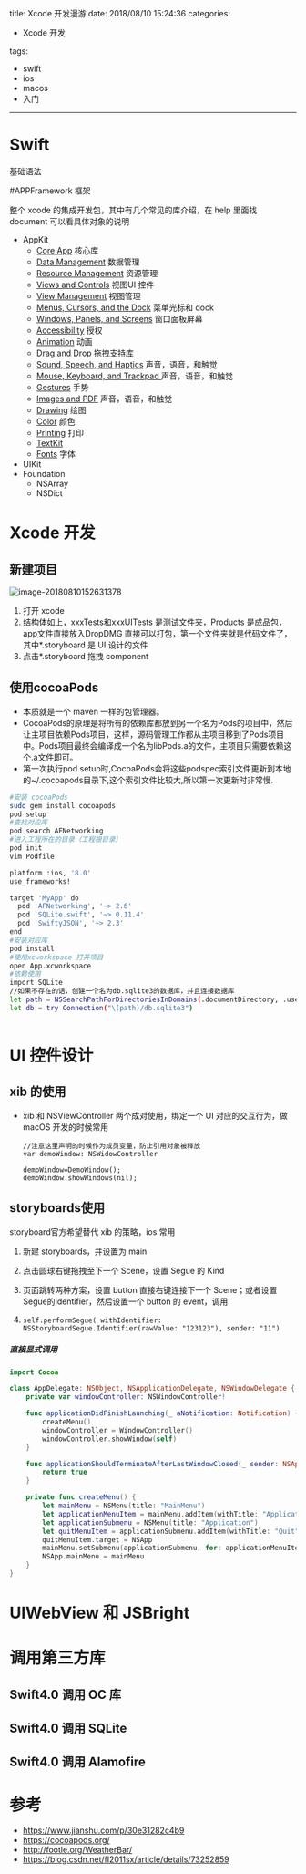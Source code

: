 title: Xcode 开发漫游
date: 2018/08/10 15:24:36
categories:

- Xcode 开发

tags:

-  swift
-  ios
- macos 
- 入门

---



# Swift

基础语法



#APPFramework 框架

整个 xcode 的集成开发包，其中有几个常见的库介绍，在 help 里面找 document 可以看具体对象的说明

* AppKit
  * [Core App](https://link.jianshu.com?t=apple-reference-documentation%3A%2F%2Ftc2870785) 核心库
  * [Data Management](https://link.jianshu.com?t=apple-reference-documentation%3A%2F%2Ftc2871784) 数据管理
  * [Resource Management](https://link.jianshu.com?t=apple-reference-documentation%3A%2F%2Ftc2870786) 资源管理
  * [Views and Controls](https://link.jianshu.com?t=apple-reference-documentation%3A%2F%2Ftc2870789) 视图UI 控件
  * [View Management](https://link.jianshu.com?t=apple-reference-documentation%3A%2F%2Ftc2870790) 视图管理
  * [Menus, Cursors, and the Dock](https://link.jianshu.com?t=apple-reference-documentation%3A%2F%2Ftc2870791) 菜单光标和 dock
  * [Windows, Panels, and Screens](https://link.jianshu.com?t=apple-reference-documentation%3A%2F%2Ftc2870788) 窗口面板屏幕
  * [Accessibility](https://link.jianshu.com?t=apple-reference-documentation%3A%2F%2Ftc2870795) 授权
  * [Animation](https://link.jianshu.com?t=apple-reference-documentation%3A%2F%2Ftc2870793) 动画
  * [Drag and Drop](https://link.jianshu.com?t=apple-reference-documentation%3A%2F%2Ftc2870794) 拖拽支持库
  * [Sound, Speech, and Haptics](https://link.jianshu.com?t=apple-reference-documentation%3A%2F%2Ftc2870796) 声音，语音，和触觉
  * [Mouse, Keyboard, and Trackpad ](https://link.jianshu.com?t=apple-reference-documentation%3A%2F%2Ftc2870797) 声音，语音，和触觉
  * [Gestures](https://link.jianshu.com?t=apple-reference-documentation%3A%2F%2Ftc2870798)  手势
  * [Images and PDF](https://link.jianshu.com?t=apple-reference-documentation%3A%2F%2Ftc2870821)  声音，语音，和触觉
  * [Drawing](https://link.jianshu.com?t=apple-reference-documentation%3A%2F%2Ftc2870822)  绘图
  * [Color](https://link.jianshu.com?t=apple-reference-documentation%3A%2F%2Ftc2880984)  颜色
  * [Printing](https://link.jianshu.com?t=apple-reference-documentation%3A%2F%2Ftc2870823)  打印
  * [TextKit](https://link.jianshu.com?t=apple-reference-documentation%3A%2F%2Ftc2870801)
  * [Fonts](https://link.jianshu.com?t=apple-reference-documentation%3A%2F%2Ftc2870802) 字体
* UIKit
* Foundation
  * NSArray
  * NSDict



# Xcode 开发

## 新建项目

![image-20180810152631378](https://dn-zuoyun.qbox.me/20180810153388798150971.png)

1. 打开 xcode
2. 结构体如上，xxxTests和xxxUITests 是测试文件夹，Products 是成品包，app文件直接放入DropDMG 直接可以打包，第一个文件夹就是代码文件了，其中*.storyboard 是 UI 设计的文件
3.  点击*.storyboard 拖拽 component

## 使用cocoaPods

* 本质就是一个 maven 一样的包管理器。
* CocoaPods的原理是将所有的依赖库都放到另一个名为Pods的项目中，然后让主项目依赖Pods项目，这样，源码管理工作都从主项目移到了Pods项目中。Pods项目最终会编译成一个名为libPods.a的文件，主项目只需要依赖这个.a文件即可。
* 第一次执行pod setup时,CocoaPods会将这些podspec索引文件更新到本地的~/.cocoapods目录下,这个索引文件比较大,所以第一次更新时非常慢.

```bash
#安装 cocoaPods
sudo gem install cocoapods
pod setup
#查找对应库
pod search AFNetworking
#进入工程所在的目录（工程根目录）
pod init
vim Podfile

platform :ios, '8.0'
use_frameworks!

target 'MyApp' do
  pod 'AFNetworking', '~> 2.6'
  pod 'SQLite.swift', '~> 0.11.4'
  pod 'SwiftyJSON', '~> 2.3'
end
#安装对应库
pod install
#使用xcworkspace 打开项目
open App.xcworkspace
#依赖使用
import SQLite
//如果不存在的话，创建一个名为db.sqlite3的数据库，并且连接数据库 
let path = NSSearchPathForDirectoriesInDomains(.documentDirectory, .userDomainMask, true).first! 
let db = try Connection("\(path)/db.sqlite3")



```



# UI 控件设计

## xib 的使用

* xib 和 NSViewController 两个成对使用，绑定一个 UI 对应的交互行为，做 macOS 开发的时候常用

  ```
  //注意这里声明的时候作为成员变量，防止引用对象被释放
  var demoWindow: NSWidowController
  
  demoWindow=DemoWindow();
  demoWindow.showWindows(nil);
  ```



## storyboards使用

storyboard官方希望替代 xib 的策略，ios 常用

1. 新建 storyboards，并设置为 main

2. 点击圆球右键拖拽至下一个 Scene，设置 Segue 的 Kind

3. 页面跳转两种方案，设置 button 直接右键连接下一个 Scene；或者设置Segue的Identifier，然后设置一个 button 的 event，调用

4. ```
   self.performSegue( withIdentifier: NSStoryboardSegue.Identifier(rawValue: "123123"), sender: "11")
   ```

##### 直接显式调用

```swift
import Cocoa

class AppDelegate: NSObject, NSApplicationDelegate, NSWindowDelegate {
    private var windowController: NSWindowController!

    func applicationDidFinishLaunching(_ aNotification: Notification) {
        createMenu()
        windowController = WindowController()
        windowController.showWindow(self)
    }

    func applicationShouldTerminateAfterLastWindowClosed(_ sender: NSApplication) -> Bool {
        return true
    }

    private func createMenu() {
        let mainMenu = NSMenu(title: "MainMenu")
        let applicationMenuItem = mainMenu.addItem(withTitle: "Application", action: nil, keyEquivalent: "")
        let applicationSubmenu = NSMenu(title: "Application")
        let quitMenuItem = applicationSubmenu.addItem(withTitle: "Quit", action:#selector(NSApplication.terminate(_:)), keyEquivalent:"q")
        quitMenuItem.target = NSApp
        mainMenu.setSubmenu(applicationSubmenu, for: applicationMenuItem)
        NSApp.mainMenu = mainMenu
    }
}

```



# UIWebView 和 JSBright

# 调用第三方库

## Swift4.0 调用 OC 库

## Swift4.0 调用 SQLite

## Swift4.0 调用 Alamofire

# 参考

* https://www.jianshu.com/p/30e31282c4b9
* https://cocoapods.org/
* http://footle.org/WeatherBar/
* https://blog.csdn.net/fl2011sx/article/details/73252859